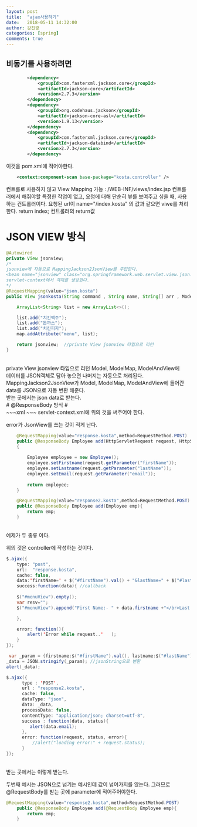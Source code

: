 ```yaml
---
layout: post
title:  "ajax사용하기"
date:   2018-05-11 14:32:00
author: 강진광
categories: [spring]
comments: true
---
```


## 비동기를 사용하려면 ##

~~~xml
    	<dependency>
    		<groupId>com.fasterxml.jackson.core</groupId>
    		<artifactId>jackson-core</artifactId>
    		<version>2.7.3</version>
		</dependency>
		<dependency>
    		<groupId>org.codehaus.jackson</groupId>
    		<artifactId>jackson-core-asl</artifactId>
    		<version>1.9.13</version>
		</dependency>
		<dependency>
    		<groupId>com.fasterxml.jackson.core</groupId>
    		<artifactId>jackson-databind</artifactId>
    		<version>2.7.3</version>
		</dependency>
~~~

이것을 pom.xml에 적어야한다.

~~~xml
    <context:component-scan base-package="kosta.controller" />
~~~

컨트롤로 사용하지 않고 View Mapping 가능  : /WEB-INF/views/index.jsp
          컨트롤러에서 해줘야할 특정한 작업이 없고, 요청에 대해 단순히 뷰를 보여주고 싶을 때, 사용하는 컨트롤러이다.
          요청된 url이 name="/index.kosta" 의 값과 같으면 viwe를 처리한다.
          return index; 컨트롤러의 return값


# JSON VIEW 방식 #

~~~java
@Autowired
private View jsonview;
/*
jsonview에 자동으로 MappingJackson2JsonView를 주입한다.
<bean name="jsonview" class="org.springframework.web.servlet.view.json.MappingJackson2JsonView" />
servlet-context에서 객체를 생성한다.
*/
@RequestMapping(value="json.kosta")
public View jsonkosta(String command , String name, String[] arr , ModelMap map){

	ArrayList<String> list = new ArrayList<>();

	list.add("치킨맥주");
	list.add("돈까스");
	list.add("치킨피자");
	map.addAttribute("menu", list);

	return jsonview;  //private View jsonview 타입으로 리턴
}
~~~

<br>
private View jsonview 타입으로 리턴 Model, ModelMap, ModelAndView에<br>
데이터를 JSON객체로 담아 놓으면 나머지는 자동으로 처리된다.<br>
MappingJackson2JsonView가  Model, ModelMap, ModelAndView에 들어간 data를 JSON으로 자동 변환 해준다.<br>
받는 곳에서는 json data로 받는다.
<br>
# @ResponseBody 방식 #
<br>
~~~xml
<?xml version="1.0" encoding="UTF-8"?>
<beans "xmlns:mvc="http://www.springframework.org/schema/mvc"
xsi:schemaLocation="http://www.springframework.org/schema/mvc
http://www.springframework.org/schema/mvc/spring-mvc.xsd">
<mvc:annotation-driven /> <!-- @ResponseBody  messageConverter 동작-->
~~~
servlet-context.xml에 위의 것을 써주어야 한다.

error가 JsonView를 쓰는 것이 적게 난다.
~~~java
    @RequestMapping(value="response.kosta",method=RequestMethod.POST)
	public @ResponseBody Employee add(HttpServletRequest request, HttpServletResponse response)
	{
		
		Employee employee = new Employee();
		employee.setFirstname(request.getParameter("firstName"));
		employee.setLastname(request.getParameter("lastName"));
		employee.setEmail(request.getParameter("email"));
		
		return employee;
	}

	@RequestMapping(value="response2.kosta",method=RequestMethod.POST)
	public @ResponseBody Employee add(Employee emp){
		return emp;
	}
~~~
<br>
예제가 두 종류 이다.

위의 것은 controller에 작성하는 것이다.
<br>
~~~java
$.ajax({
	type: "post",
	url:  "response.kosta",
  	cache: false,				
	data:'firstName=' + $("#firstName").val() + "&lastName=" + $("#lastName").val() + "&email=" + $("#email").val(),
   	success:function(data){ //callback  
   	  
   	$("#menuView").empty();
   	var resv="";  
   	$("#menuView").append("First Name:- " + data.firstname +"</br>Last Name:- " + data.lastname  + "</br>Email:- " + data.email + "<br>");

   	},

   	error: function(){						
   		alert('Error while request..'	);
   	}
});

 var _param = {firstname:$("#firstName").val(), lastname:$("#lastName").val() , email:$("#email").val()};
_data = JSON.stringify(_param); //jsonString으로 변환
alert(_data);

$.ajax({
	  type : 'POST',
	  url : "response2.kosta",
	  cache: false,
   	  dataType: "json",
   	  data: _data,  
   	  processData: false,
   	  contentType: "application/json; charset=utf-8",
   	  success : function(data, status){
   	     alert(data.email);
   	  },
   	  error: function(request, status, error){
   	      //alert("loading error:" + request.status);
	  }
});
~~~
<br>
받는 곳에서는 이렇게 받는다.

두번째 예시는 JSON으로 넘기는 예시인데 값이 넘어가지를 않는다. 그러므로 @RequestBody를 받는 곳에 parameter에 적어주어야한다.
<br>
~~~java
@RequestMapping(value="response2.kosta",method=RequestMethod.POST)
	public @ResponseBody Employee add(@RequestBody Employee emp){   
		return emp;
	}
~~~
